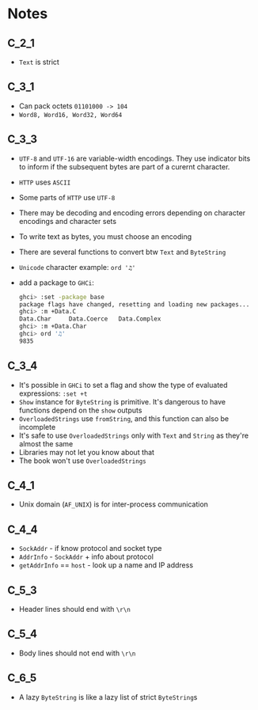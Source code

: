 # Notes

## C_2_1

- `Text` is strict

## C_3_1

- Can pack octets `01101000 -> 104`
- `Word8, Word16, Word32, Word64`

## C_3_3

- `UTF-8` and `UTF-16` are variable-width encodings. They use indicator bits to inform if the subsequent bytes are part of a curernt character.
- `HTTP` uses `ASCII`
- Some parts of `HTTP` use `UTF-8`
- There may be decoding and encoding errors depending on character encodings and character sets
- To write text as bytes, you must choose an encoding
- There are several functions to convert btw `Text` and `ByteString`
- `Unicode` character example: `ord '♫'`
- add a package to `GHCi`:

    ```sh
    ghci> :set -package base
    package flags have changed, resetting and loading new packages...
    ghci> :m +Data.C
    Data.Char     Data.Coerce   Data.Complex
    ghci> :m +Data.Char
    ghci> ord '♫'
    9835
    ```

## C_3_4

- It's possible in `GHCi` to set a flag and show the type of evaluated expressions: `:set +t`
- `Show` instance for `ByteString` is primitive. It's dangerous to have functions depend on the `show` outputs
- `OverloadedStrings` use `fromString`, and this function can also be incomplete
- It's safe to use `OverloadedStrings` only with `Text` and `String` as they're almost the same
- Libraries may not let you know about that
- The book won't use `OverloadedStrings`

## C_4_1

- Unix domain (`AF_UNIX`) is for inter-process communication

## C_4_4

- `SockAddr` - if know protocol and socket type
- `AddrInfo` - `SockAddr` + info about protocol
- `getAddrInfo` == `host` - look up a name and IP address

## C_5_3

- Header lines should end with `\r\n`

## C_5_4

- Body lines should not end with `\r\n`

## C_6_5

- A lazy `ByteString` is like a lazy list of strict `ByteString`s
